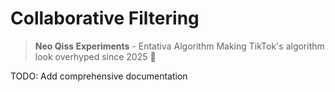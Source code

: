 # Collaborative Filtering

> **Neo Qiss Experiments** - Entativa Algorithm
> Making TikTok's algorithm look overhyped since 2025 🚀

TODO: Add comprehensive documentation
